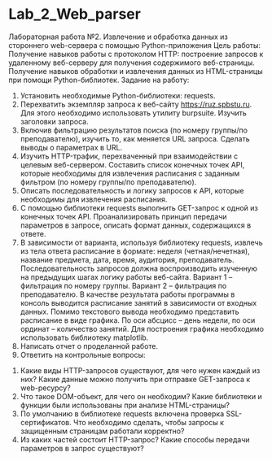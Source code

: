 # Lab_2_Web_parser
Лабораторная работа №2. Извлечение и обработка данных из стороннего web-сервера с помощью Python-приложения
Цель работы: Получение навыков работы с протоколом HTTP: построение запросов к удаленному веб-серверу для получения содержимого веб-страницы. Получение навыков обработки и извлечения данных из HTML-страницы при помощи Python-библиотек. 
Задание на работу:
1.	Установить необходимые Python-библиотеки: requests.
2.	Перехватить экземпляр запроса к веб-сайту https://ruz.spbstu.ru. Для этого необходимо использовать утилиту burpsuite. Изучить заголовки запроса. 
3.	Включив фильтрацию результатов поиска (по номеру группы/по преподавателю), изучить то, как меняется URL запроса. Сделать выводы о параметрах в URL.
4.	Изучить HTTP-трафик, перехваченный при взаимодействии с целевым веб-сервером. Составить список конечных точек API, которые необходимы для извлечения расписания с заданным фильтром (по номеру группы/по преподавателю).
5.	Описать последовательность и логику запросов к API, которые необходимы для извлечения расписания.
6.	С помощью библиотеки requests выполнить GET-запрос к одной из конечных точек API. Проанализировать принцип передачи параметров в запросе, описать формат данных, содержащихся в ответе.
7.	В зависимости от варианта, используя библиотеку requests, извлечь из тела ответа расписание в формате: неделя (четная/нечетная), название предмета, дата, время, аудитория, преподаватель. Последовательность запросов должна воспроизводить изученную на предыдущих шагах логику работы веб-сайта.
Вариант 1 – фильтрация по номеру группы.
Вариант 2 – фильтрация по преподавателю.
В качестве результата работы программы в консоль выводится расписание занятий в зависимости от входных данных. 
Помимо текстового вывода необходимо представить расписание в виде графика. По оси абсцисс – день недели, по оси ординат – количество занятий. Для построения графика необходимо использовать библиотеку matplotlib.
8.	Написать отчет о проделанной работе.
9.	Ответить на контрольные вопросы:
1)	Какие виды HTTP-запросов существуют, для чего нужен каждый из них? Какие данные можно получить при отправке GET-запроса к web-ресурсу?
2)	Что такое DOM-объект, для чего он необходим? Какие библиотеки и функции были использованы при анализе HTML-страницы?
3)	По умолчанию в библиотеке requests включена проверка SSL-сертификатов. Что необходимо сделать, чтобы запросы к защищенным страницам работали корректно?
4)	Из каких частей состоит HTTP-запрос? Какие способы передачи параметров в запрос существуют?
